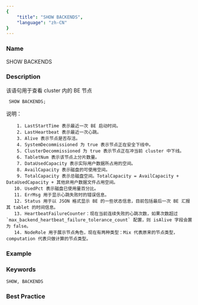 ```yaml
---
{
    "title": "SHOW BACKENDS",
    "language": "zh-CN"
}
---
```


<!--
Licensed to the Apache Software Foundation (ASF) under one
or more contributor license agreements.  See the NOTICE file
distributed with this work for additional information
regarding copyright ownership.  The ASF licenses this file
to you under the Apache License, Version 2.0 (the
"License"); you may not use this file except in compliance
with the License.  You may obtain a copy of the License at

  http://www.apache.org/licenses/LICENSE-2.0

Unless required by applicable law or agreed to in writing,
software distributed under the License is distributed on an
"AS IS" BASIS, WITHOUT WARRANTIES OR CONDITIONS OF ANY
KIND, either express or implied.  See the License for the
specific language governing permissions and limitations
under the License.
-->



### Name

SHOW BACKENDS

### Description

该语句用于查看 cluster 内的 BE 节点

```sql
 SHOW BACKENDS;
```

说明：

        1. LastStartTime 表示最近一次 BE 启动时间。
        2. LastHeartbeat 表示最近一次心跳。
        3. Alive 表示节点是否存活。
        4. SystemDecommissioned 为 true 表示节点正在安全下线中。
        5. ClusterDecommissioned 为 true 表示节点正在冲当前 cluster 中下线。
        6. TabletNum 表示该节点上分片数量。
        7. DataUsedCapacity 表示实际用户数据所占用的空间。
        8. AvailCapacity 表示磁盘的可使用空间。
        9. TotalCapacity 表示总磁盘空间。TotalCapacity = AvailCapacity + DataUsedCapacity + 其他非用户数据文件占用空间。
       10. UsedPct 表示磁盘已使用量百分比。
       11. ErrMsg 用于显示心跳失败时的错误信息。
       12. Status 用于以 JSON 格式显示 BE 的一些状态信息，目前包括最后一次 BE 汇报其 tablet 的时间信息。
       13. HeartbeatFailureCounter：现在当前连续失败的心跳次数，如果次数超过 `max_backend_heartbeat_failure_tolerance_count` 配置，则 isAlive 字段会置为 false。
       14. NodeRole 用于展示节点角色，现在有两种类型：Mix 代表原来的节点类型，computation 代表只做计算的节点类型。

### Example

### Keywords

    SHOW, BACKENDS

### Best Practice

